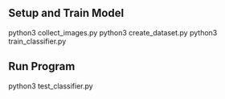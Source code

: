 ## Setup and Train Model
python3 collect_images.py
python3 create_dataset.py
python3 train_classifier.py

## Run Program
python3 test_classifier.py
